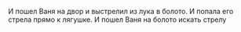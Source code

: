 И пошел Ваня на  двор и выстрелил из лука в болото.
И попала его стрела прямо к лягушке. 
И пошел Ваня на болото искать стрелу